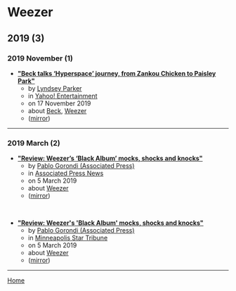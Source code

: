 # Weezer

## 2019 (3)

### 2019 November (1)

 - [**"Beck talks ‘Hyperspace’ journey, from Zankou Chicken to Paisley Park"**](https://www.yahoo.com/entertainment/beck-talks-hyperspace-journey-from-zankou-chicken-to-paisley-park-222822065.html)
    - by [Lyndsey Parker](../../authors/lyndsey-parker/index.md)
    - in [Yahoo! Entertainment](../../publications/u-z/yahoo-entertainment/index.md)
    - on 17 November 2019
    - about [Beck](../../topics/beck/index.md), [Weezer](../../topics/weezer/index.md)
    - ([mirror](https://web.archive.org/web/*/https://www.yahoo.com/entertainment/beck-talks-hyperspace-journey-from-zankou-chicken-to-paisley-park-222822065.html))

----

### 2019 March (2)

 - [**"Review: Weezer’s ‘Black Album’ mocks, shocks and knocks"**](https://apnews.com/933880fd912f49c9872ddeac800504d2)
    - by [Pablo Gorondi (Associated Press)](../../authors/associated-press/pablo-gorondi/index.md)
    - in [Associated Press News](../../publications/a-e/associated-press-news/index.md)
    - on 5 March 2019
    - about [Weezer](../../topics/weezer/index.md)
    - ([mirror](https://web.archive.org/web/*/https://apnews.com/933880fd912f49c9872ddeac800504d2))

<br />

 - [**"Review: Weezer's 'Black Album' mocks, shocks and knocks"**](https://www.startribune.com/review-weezer-s-black-album-mocks-shocks-and-knocks/506721302/)
    - by [Pablo Gorondi (Associated Press)](../../authors/associated-press/pablo-gorondi/index.md)
    - in [Minneapolis Star Tribune](../../publications/k-o/minneapolis-star-tribune/index.md)
    - on 5 March 2019
    - about [Weezer](../../topics/weezer/index.md)
    - ([mirror](https://web.archive.org/web/*/https://www.startribune.com/review-weezer-s-black-album-mocks-shocks-and-knocks/506721302/))

----

[Home](../index.md)
